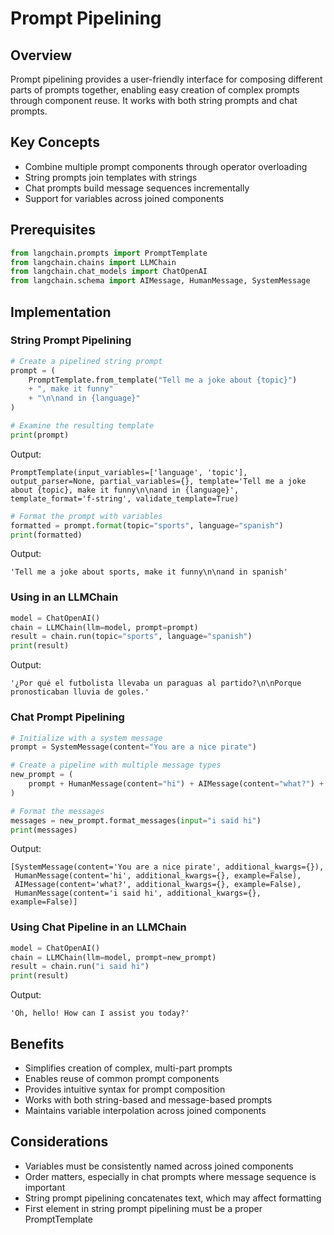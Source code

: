 # Prompt Pipelining

## Overview
Prompt pipelining provides a user-friendly interface for composing different parts of prompts together, enabling easy creation of complex prompts through component reuse. It works with both string prompts and chat prompts.

## Key Concepts
- Combine multiple prompt components through operator overloading
- String prompts join templates with strings
- Chat prompts build message sequences incrementally
- Support for variables across joined components

## Prerequisites
```python
from langchain.prompts import PromptTemplate
from langchain.chains import LLMChain
from langchain.chat_models import ChatOpenAI
from langchain.schema import AIMessage, HumanMessage, SystemMessage
```

## Implementation

### String Prompt Pipelining
```python
# Create a pipelined string prompt
prompt = (
    PromptTemplate.from_template("Tell me a joke about {topic}")
    + ", make it funny"
    + "\n\nand in {language}"
)

# Examine the resulting template
print(prompt)
```

Output:
```
PromptTemplate(input_variables=['language', 'topic'], output_parser=None, partial_variables={}, template='Tell me a joke about {topic}, make it funny\n\nand in {language}', template_format='f-string', validate_template=True)
```

```python
# Format the prompt with variables
formatted = prompt.format(topic="sports", language="spanish")
print(formatted)
```

Output:
```
'Tell me a joke about sports, make it funny\n\nand in spanish'
```

### Using in an LLMChain
```python
model = ChatOpenAI()
chain = LLMChain(llm=model, prompt=prompt)
result = chain.run(topic="sports", language="spanish")
print(result)
```

Output:
```
'¿Por qué el futbolista llevaba un paraguas al partido?\n\nPorque pronosticaban lluvia de goles.'
```

### Chat Prompt Pipelining
```python
# Initialize with a system message
prompt = SystemMessage(content="You are a nice pirate")

# Create a pipeline with multiple message types
new_prompt = (
    prompt + HumanMessage(content="hi") + AIMessage(content="what?") + "{input}"
)

# Format the messages
messages = new_prompt.format_messages(input="i said hi")
print(messages)
```

Output:
```
[SystemMessage(content='You are a nice pirate', additional_kwargs={}),
 HumanMessage(content='hi', additional_kwargs={}, example=False),
 AIMessage(content='what?', additional_kwargs={}, example=False),
 HumanMessage(content='i said hi', additional_kwargs={}, example=False)]
```

### Using Chat Pipeline in an LLMChain
```python
model = ChatOpenAI()
chain = LLMChain(llm=model, prompt=new_prompt)
result = chain.run("i said hi")
print(result)
```

Output:
```
'Oh, hello! How can I assist you today?'
```

## Benefits
- Simplifies creation of complex, multi-part prompts
- Enables reuse of common prompt components
- Provides intuitive syntax for prompt composition
- Works with both string-based and message-based prompts
- Maintains variable interpolation across joined components

## Considerations
- Variables must be consistently named across joined components
- Order matters, especially in chat prompts where message sequence is important
- String prompt pipelining concatenates text, which may affect formatting
- First element in string prompt pipelining must be a proper PromptTemplate
